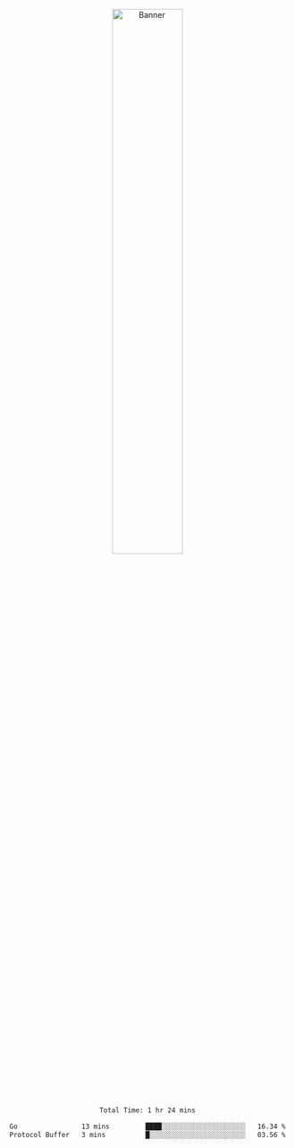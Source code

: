 <p align="center">
    <img src="https://upload.wikimedia.org/wikipedia/en/b/b8/Lain_hacker_small.jpg" alt="Banner" width="50%">
</p>

<div align="center">
<!--START_SECTION:waka-->

```txt
Total Time: 1 hr 24 mins

Go                13 mins         ████░░░░░░░░░░░░░░░░░░░░░   16.34 %
Protocol Buffer   3 mins          █░░░░░░░░░░░░░░░░░░░░░░░░   03.56 %
```

<!--END_SECTION:waka-->
</div>
